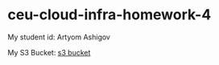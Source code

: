 # ceu-cloud-infra-homework-4

My student id: Artyom Ashigov

My S3 Bucket: [s3 bucket](s3://ceu-artyom-wikidata/datalake/) 
